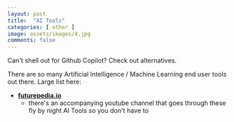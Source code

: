 ```yaml
---
layout: post
title:  "AI Tools"
categories: [ other ]
image: assets/images/4.jpg
comments: false
---
```


Can't shell out for Github Copilot?  Check out alternatives.

There are so many Artificial Intelligence / Machine Learning end user tools out there.  Large list here:

+ **[futurepedia.io](https://www.futurepedia.io/ai-tools)**
    - there's an accompanying youtube channel that goes through these fly by night AI Tools so you don't have to
